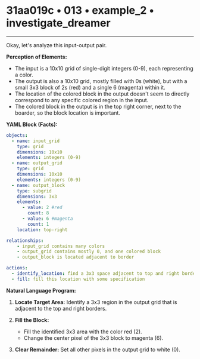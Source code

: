 # 31aa019c • 013 • example_2 • investigate_dreamer

---
Okay, let's analyze this input-output pair.

**Perception of Elements:**

*   The input is a 10x10 grid of single-digit integers (0-9), each representing a color.
*   The output is also a 10x10 grid, mostly filled with 0s (white), but with a small 3x3 block of 2s (red) and a single 6 (magenta) within it.
*   The location of the colored block in the output doesn't seem to directly correspond to any specific colored region in the input.
*    The colored block in the output is in the top right corner, next to the boarder, so the block location is important.

**YAML Block (Facts):**



```yaml
objects:
  - name: input_grid
    type: grid
    dimensions: 10x10
    elements: integers (0-9)
  - name: output_grid
    type: grid
    dimensions: 10x10
    elements: integers (0-9)
  - name: output_block
    type: subgrid
    dimensions: 3x3
    elements:
      - value: 2 #red
        count: 8
      - value: 6 #magenta
        count: 1
    location: top-right

relationships:
    - input_grid contains many colors
    - output_grid contains mostly 0, and one colored block
    - output_block is located adjacent to border

actions:
  - identify_location: find a 3x3 space adjacent to top and right borders in output grid
  - fill: fill this location with some specification
```



**Natural Language Program:**

1.  **Locate Target Area:** Identify a 3x3 region in the output grid that is adjacent to the top and right borders.

2.  **Fill the Block:**
    *   Fill the identified 3x3 area with the color red (2).
    *   Change the center pixel of the 3x3 block to magenta (6).

3.  **Clear Remainder:** Set all other pixels in the output grid to white (0).

